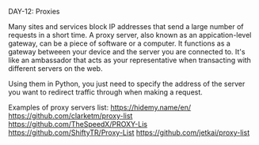 DAY-12: Proxies

Many sites and services block IP addresses that send  a large number of requests in a short time. 
A proxy server, also known as an appication-level gateway, can be a piece of software or a computer. It functions as a gateway betweeen your device and the server you are connected to. It's like an ambassador that acts as your representative when transacting with different servers on the web. 

Using them in Python, you just need to specify the address of the server you want to redirect traffic through when making a request.


Examples of proxy servers list:
https://hidemy.name/en/
https://github.com/clarketm/proxy-list
https://github.com/TheSpeedX/PROXY-Lis
https://github.com/ShiftyTR/Proxy-List
https://github.com/jetkai/proxy-list

